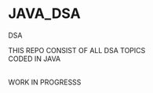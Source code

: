 # JAVA_DSA
DSA
<br>

THIS REPO CONSIST OF ALL DSA TOPICS 
<br>
CODED IN JAVA 

<br>
<bold> WORK IN PROGRESSS
